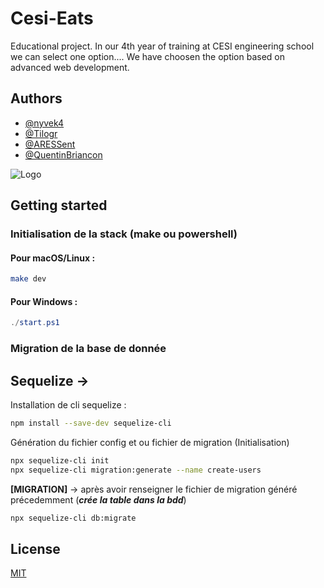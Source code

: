 # Cesi-Eats

Educational project.
In our 4th year of training at CESI engineering school we can select one option....
We have choosen the option based on advanced web development.


## Authors

- [@nyvek4](https://github.com/Nyvek4)
- [@Tilogr](https://github.com/Tilogr)
- [@ARESSent](https://github.com/ARESSent)
- [@QuentinBriancon](https://github.com/QuentinBriancon)


![Logo](https://i.ibb.co/4dYC7Zh/cesi-eats.png)



## Getting started 

### Initialisation de la stack (make ou powershell)
#### Pour macOS/Linux :

```bash
make dev 
```

#### Pour Windows :

```powershell
./start.ps1
```

### Migration de la base de donnée

## Sequelize ->
Installation de cli sequelize :
```bash
npm install --save-dev sequelize-cli
```

Génération du fichier config et ou fichier de migration (Initialisation)
```bash
npx sequelize-cli init
npx sequelize-cli migration:generate --name create-users
```
**[MIGRATION]** -> après avoir renseigner le fichier de migration généré précedemment (***crée la table dans la bdd***)
```bash
npx sequelize-cli db:migrate
```






## License

[MIT](https://choosealicense.com/licenses/mit/)


